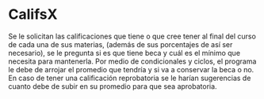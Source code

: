# CalifsX
Se le solicitan las calificaciones que tiene o que cree tener al final del curso de cada una de sus materias, (además de sus porcentajes de así ser necesario), se le pregunta si es que tiene beca y cuál es el mínimo que necesita para mantenerla.
Por medio de condicionales y ciclos, el programa le debe de arrojar el promedio que tendría y si va a conservar la beca o no.
En caso de tener una calificación reprobatoria se le harían sugerencias de cuanto debe de subir en su promedio para que sea aprobatoria.
